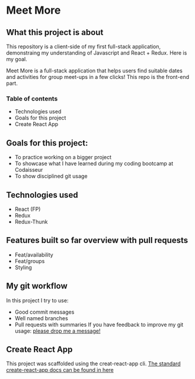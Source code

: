 # Meet More

## What this project is about
This repository is a client-side of my first full-stack application, demonstraing my understanding of Javascript and React + Redux. Here is my goal.

Meet More is a full-stack application that helps users find suitable dates and activities for group meet-ups in a few clicks! This repo is the front-end part.

### Table of contents
- Technologies used
- Goals for this project
- Create React App

## Goals for this project:
- To practice working on a bigger project
- To showcase what I have learned during my coding bootcamp at Codaisseur
- To show disciplined git usage

## Technologies used
- React (FP)
- Redux
- Redux-Thunk

## Features built so far overview with pull requests
- Feat/availability
- Feat/groups
- Styling

## My git workflow
In this project I try to use:
- Good commit messages
- Well named branches
- Pull requests with summaries
If you have feedback to improve my git usage: [please drop me a message!](https://www.linkedin.com/in/laphatradaphusri/)

## Create React App
This project was scaffolded using the creat-react-app cli.
[The standard create-react-app docs can be found in here](CreateReactApp.md)